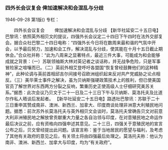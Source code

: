 ### 四外长会议复会  俾加速解决和会混乱与分歧

1946-09-28
第1版()
专栏：

　　四外长会议复会
　　俾加速解决和会混乱与分歧
    【新华社延安二十五日电】巴黎讯：依照英外相贝文的提议，四强外长会议定二十四日下午四时在法外交部复会。据合众社巴黎二十四日电称：“四强外长今日将在数周来最和谐的气氛中开会，以予最后努力，加速和会工作，解决混乱与分歧，使其能在十月十五日截止期休会。”合众社并称：“此为八周来之显著特点，最近三件大事，可能成为和会能够成就之背景：（一）苏联领袖斯大林对英记者之谈话称，并无战争危险，只是军事冒险家之喧嚷而已。（二）英前外相艾登呼吁各盟国“恢复曾经鼓舞他们的这种精神”，此种论调与英前首相邱吉尔间接号召欧洲组织起来反对共产党威胁之论点相反。（三）美华莱士事件之解决，虽为贝纳斯强硬政策技术上的胜利，但已使美国官员了解世界对东西两方分裂之反响，繁重历史正使高级人士仔细研究美苏关系。”据悉：此次会议乃贝文于二十一日及二十三日下午与贝纳斯、莫洛托夫及比道尔作私人晤谈后发起者。
    【新华社延安二十五日电】路透社巴黎讯：苏联于二十三日重申其赞成南非、澳洲、新西兰、加拿大、印度商谈处理非洲意大利殖民地问题。据悉：前次苏外长莫洛托夫与英外相贝文会谈时，莫洛托夫曾确告贝文对前意大利非洲殖民地之解放曾贡献重大力量之各自治领与印度，在对意殖民地之命运作最后决议之前，应有资格向四强申述其意见。二十三日，四强关于意殖民地的宣言公布之后，贝文曾经提出此问题。该宣言称：鉴于当地居民的愿望与福利，及考虑了其他有关政府的意见之后，有关领土将由四强最后处理之。莫洛托夫称：他认为南非、澳洲、新西兰、加拿大与印度，均为“有关政府”。
